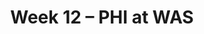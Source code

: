 ---
layout: game
title: Week 12 – PHI at WAS
season: 1999
game_id: 1999_12_PHI_WAS
away_team: PHI
home_team: WAS
---